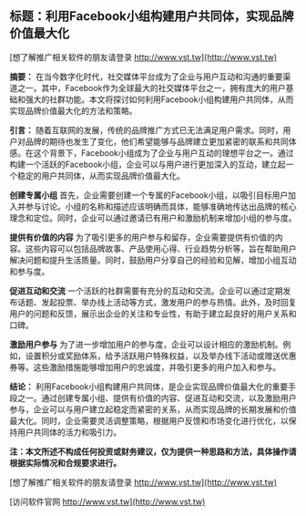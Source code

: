 ## **标题：利用Facebook小组构建用户共同体，实现品牌价值最大化**

[想了解推广相关软件的朋友请登录 http://www.vst.tw](http://www.vst.tw)

**摘要：**
在当今数字化时代，社交媒体平台成为了企业与用户互动和沟通的重要渠道之一。其中，Facebook作为全球最大的社交媒体平台之一，拥有庞大的用户基础和强大的社群功能。本文将探讨如何利用Facebook小组构建用户共同体，从而实现品牌价值最大化的方法和策略。

**引言：**
随着互联网的发展，传统的品牌推广方式已无法满足用户需求。同时，用户对品牌的期待也发生了变化，他们希望能够与品牌建立更加紧密的联系和共同体感。在这个背景下，Facebook小组成为了企业与用户互动的理想平台之一。通过构建一个活跃的Facebook小组，企业可以与用户进行更加深入的互动，建立起一个稳定的用户共同体，从而实现品牌价值最大化。

**创建专属小组**
首先，企业需要创建一个专属的Facebook小组，以吸引目标用户加入并参与讨论。小组的名称和描述应该明确而具体，能够准确地传达出品牌的核心理念和定位。同时，企业可以通过邀请已有用户和激励机制来增加小组的参与度。

**提供有价值的内容**
为了吸引更多的用户参与和留存，企业需要提供有价值的内容。这些内容可以包括品牌故事、产品使用心得、行业趋势分析等，旨在帮助用户解决问题和提升生活质量。同时，鼓励用户分享自己的经验和见解，增加小组互动和参与度。

**促进互动和交流**
一个活跃的社群需要有充分的互动和交流。企业可以通过定期发布话题、发起投票、举办线上活动等方式，激发用户的参与热情。此外，及时回复用户的问题和反馈，展示出企业的关注和专业性，有助于建立起良好的用户关系和口碑。

**激励用户参与**
为了进一步增加用户的参与度，企业可以设计相应的激励机制。例如，设置积分或奖励体系，给予活跃用户特殊权益，以及举办线下活动或赠送优惠券等。这些激励措施能够增加用户的忠诚度，并吸引更多的用户加入和参与。

**结论：**
利用Facebook小组构建用户共同体，是企业实现品牌价值最大化的重要手段之一。通过创建专属小组、提供有价值的内容、促进互动和交流，以及激励用户参与，企业可以与用户建立起稳定而紧密的关系，从而实现品牌的长期发展和价值最大化。同时，企业需要灵活调整策略，根据用户反馈和市场变化进行优化，以保持用户共同体的活力和吸引力。

**注：本文所述不构成任何投资或财务建议，仅为提供一种思路和方法，具体操作请根据实际情况和合规要求进行。**

[想了解推广相关软件的朋友请登录 http://www.vst.tw](http://www.vst.tw)


[访问软件官网 http://www.vst.tw](http://www.vst.tw)
